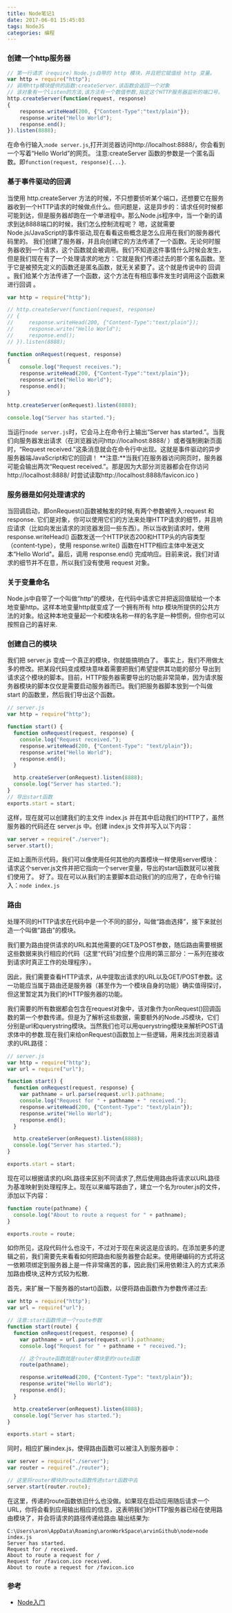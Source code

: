 ```yaml
---
title: Node笔记1
date: 2017-06-01 15:45:03
tags: NodeJS
categories: 编程  
---
```

### 创建一个http服务器
```javascript
// 第一行请求（require）Node.js自带的 http 模块，并且把它赋值给 http 变量。
var http = require("http");
// 调用http模块提供的函数:createServer.该函数会返回一个对象
// 该对象有一个listen的方法,该方法有一个数值参数,指定这个HTTP服务器监听的端口号。
http.createServer(function(request, response)
{
    response.writeHead(200, {"Content-Type":"text/plain"});
    response.write("Hello World");
    response.end();
}).listen(8888);
```
在命令行输入:`node server.js`,打开浏览器访问http://localhost:8888/，你会看到一个写着“Hello World”的网页。
注意:createServer 函数的参数是一个匿名函数。即`function(request, response){...}`.

### 基于事件驱动的回调
当使用 http.createServer 方法的时候，不只想要侦听某个端口，还想要它在服务器收到一个HTTP请求的时候做点什么。但问题是，这是异步的：请求任何时候都可能到达，但是服务器却跑在一个单进程中。那么Node.js程序中，当一个新的请求到达8888端口的时候，我们怎么控制流程呢？
嗯，这就需要Node.js/JavaScript的事件驱动,现在看看这些概念是怎么应用在我们的服务器代码里的。
我们创建了服务器，并且向创建它的方法传递了一个函数。无论何时服务器收到一个请求，这个函数就会被调用。我们不知道这件事情什么时候会发生，但是我们现在有了一个处理请求的地方：它就是我们传递过去的那个匿名函数。至于它是被预先定义的函数还是匿名函数，就无关紧要了。这个就是传说中的 回调 。我们给某个方法传递了一个函数，这个方法在有相应事件发生时调用这个函数来进行回调 。

```javascript
var http = require("http");

// http.createServer(function(request, response)
// {
//     response.writeHead(200, {"Content-Type":"text/plain"});
//     response.write("Hello World");
//     response.end();
// }).listen(8888);

function onRequest(request, response)
{
    console.log("Request receives.");
    response.writeHead(200, {"Content-Type":"text/plain"});
    response.write("Hello World");
    response.end();
}

http.createServer(onRequest).listen(8888);

console.log("Server has started.");
```

当运行`node server.js`时，它会马上在命令行上输出“Server has started.”。当我们向服务器发出请求（在浏览器访问http://localhost:8888/ ）或者强制刷新页面时，“Request received.”这条消息就会在命令行中出现。这就是事件驱动的异步服务器端JavaScript和它的回调！
**注意:**当我们在服务器访问网页时，服务器可能会输出两次“Request received.”。那是因为大部分浏览器都会在你访问 http://localhost:8888/ 时尝试读取http://localhost:8888/favicon.ico )

### 服务器是如何处理请求的
当回调启动，即onRequest()函数被触发的时候,有两个参数被传入:request 和 response.
它们是对象，你可以使用它们的方法来处理HTTP请求的细节，并且响应请求（比如向发出请求的浏览器发回一些东西）。所以当收到请求时，使用 response.writeHead() 函数发送一个HTTP状态200和HTTP头的内容类型（content-type），使用 response.write() 函数在HTTP相应主体中发送文本“Hello World"。最后，调用 response.end() 完成响应。目前来说，我们对请求的细节并不在意，所以我们没有使用 request 对象。

### 关于变量命名
Node.js中自带了一个叫做“http”的模块，在代码中请求它并把返回值赋给一个本地变量http。这样本地变量http就变成了一个拥有所有 http 模块所提供的公共方法的对象。给这种本地变量起一个和模块名称一样的名字是一种惯例，但你也可以按照自己的喜好来.

### 创建自己的模块
我们把 server.js 变成一个真正的模块，你就能搞明白了。
事实上，我们不用做太多的修改。把某段代码变成模块意味着需要把我们希望提供其功能的部分 导出到请求这个模块的脚本。目前，HTTP服务器需要导出的功能非常简单，因为请求服务器模块的脚本仅仅是需要启动服务器而已。我们把服务器脚本放到一个叫做 start 的函数里，然后我们导出这个函数。
```javascript
// server.js
var http = require("http");

function start() {
  function onRequest(request, response) {
    console.log("Request received.");
    response.writeHead(200, {"Content-Type": "text/plain"});
    response.write("Hello World");
    response.end();
  }

  http.createServer(onRequest).listen(8888);
  console.log("Server has started.");
}
// 导出start函数
exports.start = start;
```
这样，现在就可以创建我们的主文件 index.js 并在其中启动我们的HTTP了，虽然服务器的代码还在 server.js 中。创建 index.js 文件并写入以下内容：
```javascript
var server = require("./server");
server.start();
```
正如上面所示代码，我们可以像使用任何其他的内置模块一样使用server模块：请求这个server.js文件并把它指向一个server变量，导出的start函数就可以被我们使用了。
好了。现在可以从我们的主要脚本启动我们的的应用了，在命令行输入：`node index.js`

### 路由
处理不同的HTTP请求在代码中是一个不同的部分，叫做“路由选择”，接下来就创造一个叫做"路由"的模块。

我们要为路由提供请求的URL和其他需要的GET及POST参数，随后路由需要根据这些数据来执行相应的代码（这里“代码”对应整个应用的第三部分：一系列在接收到请求时真正工作的处理程序）。

因此，我们需要查看HTTP请求，从中提取出请求的URL以及GET/POST参数。这一功能应当属于路由还是服务器（甚至作为一个模块自身的功能）确实值得探讨，但这里暂定其为我们的HTTP服务器的功能。

我们需要的所有数据都会包含在request对象中，该对象作为onRequest()回调函数的第一个参数传递。但是为了解析这些数据，需要额外的Node.JS模块，它们分别是url和querystring模块。当然我们也可以用querystring模块来解析POST请求体中的参数.现在我们来给onRequest()函数加上一些逻辑，用来找出浏览器请求的URL路径：

```javascript
// server.js
var http = require("http");
var url = require("url");

function start() {
  function onRequest(request, response) {
    var pathname = url.parse(request.url).pathname;
    console.log("Request for " + pathname + " received.");
    response.writeHead(200, {"Content-Type": "text/plain"});
    response.write("Hello World");
    response.end();
  }

  http.createServer(onRequest).listen(8888);
  console.log("Server has started.");
}

exports.start = start;
```

现在可以根据请求的URL路径来区别不同请求了,然后使用路由将请求以URL路径为基准映射到处理程序上。现在以来编写路由了，建立一个名为router.js的文件，添加以下内容：
```javascript
function route(pathname) {
  console.log("About to route a request for " + pathname);
}

exports.route = route;
```

如你所见，这段代码什么也没干，不过对于现在来说这是应该的。在添加更多的逻辑之前，我们需要先来看看如何把路由和服务器整合起来。使用硬编码的方式将这一依赖项绑定到服务器上是一件非常痛苦的事，因此我们采用依赖注入的方式来添加路由模块,这种方式较为松散.

首先，来扩展一下服务器的start()函数，以便将路由函数作为参数传递过去:
```javascript
var http = require("http");
var url = require("url");

// 注意:start函数传进一个route参数
function start(route) {
  function onRequest(request, response) {
    var pathname = url.parse(request.url).pathname;
    console.log("Request for " + pathname + " received.");

    // 这个route函数就是router模块里的route函数
    route(pathname);

    response.writeHead(200, {"Content-Type": "text/plain"});
    response.write("Hello World");
    response.end();
  }

  http.createServer(onRequest).listen(8888);
  console.log("Server has started.");
}

exports.start = start;
```

同时，相应扩展index.js，使得路由函数可以被注入到服务器中：
```javascript
var server = require("./server");
var router = require("./router");

// 这里将router模块的route函数传进start函数中去
server.start(router.route);
```

在这里，传递的route函数依旧什么也没做。如果现在启动应用随后请求一个URL，你将会看到应用输出相应的信息，这表明我们的HTTP服务器已经在使用路由模块了，并会将请求的路径传递给路由.输出结果为:
```
C:\Users\aron\AppData\Roaming\aronWorkSpace\arvinGithub\node>node index.js
Server has started.
Request for / received.
About to route a request for /
Request for /favicon.ico received.
About to route a request for /favicon.ico
```

### 参考
* [Node入门](http://www.nodebeginner.org/index-zh-cn.html#execution-in-the-kongdom-of-verbs)
